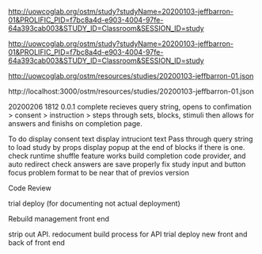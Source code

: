 http://uowcoglab.org/ostm/study?studyName=20200103-jeffbarron-01&PROLIFIC_PID=f7bc8a4d-e903-4004-97fe-64a393cab003&STUDY_ID=Classroom&SESSION_ID=study

http://uowcoglab.org/ostm/study?studyName=20200103-jeffbarron-01&PROLIFIC_PID=f7bc8a4d-e903-4004-97fe-64a393cab003&STUDY_ID=Classroom&SESSION_ID=study

http://uowcoglab.org/ostm/resources/studies/20200103-jeffbarron-01.json

http://localhost:3000/ostm/resources/studies/20200103-jeffbarron-01.json

20200206 1812 0.0.1 complete
recieves query string, opens to confimation > consent > instruction > steps through sets, blocks, stimuli then allows for answers and finishs on completion page.

To do
display consent text
display intruciont text
Pass through query string to load study by props
display popup at the end of blocks if there is one.
check runtime shuffle feature works
build completion code provider, and auto redirect
check answers are save properly
fix study input and button focus problem
format to be near that of previos version

Code Review

trial deploy (for documenting not actual deployment)

Rebuild management front end

strip out API.
redocument build process for API
trial deploy new front and back of front end
